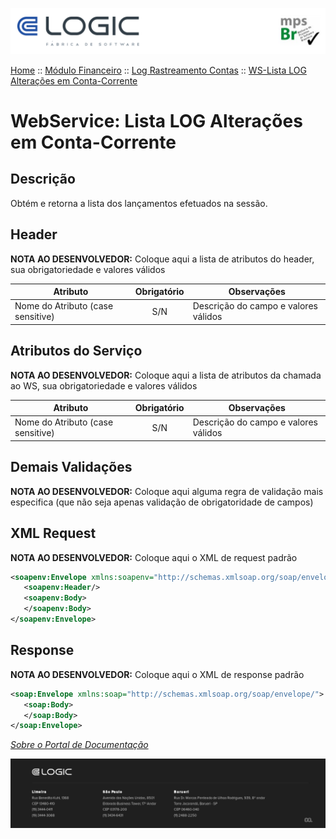 ![Cabecalho](../../../ReadMe-Anexos/Cabecalho.png)


[Home](../../../ReadMe.md) :: [Módulo Financeiro](../../Modulo-Financeiro.md) :: [Log Rastreamento Contas](../FU-Log-Rastreamento-Contas.md) :: [WS-Lista LOG Alterações em Conta-Corrente](WS-Lista-LOG-Alteracoes-em-Conta-Corrente.md)


# WebService: Lista LOG Alterações em Conta-Corrente

## Descrição

Obtém e retorna a lista dos lançamentos efetuados na sessão.

## Header

**NOTA AO DESENVOLVEDOR:** Coloque aqui a lista de atributos do header, sua obrigatoriedade e valores válidos

| Atributo                          | Obrigatório | Observações                          |
|-----------------------------------|:-----------:|--------------------------------------|
| Nome do Atributo (case sensitive) |     S/N     | Descrição do campo e valores válidos |


## Atributos do Serviço

**NOTA AO DESENVOLVEDOR:** Coloque aqui a lista de atributos da chamada ao WS, sua obrigatoriedade e valores válidos

| Atributo                          | Obrigatório | Observações                          |
|-----------------------------------|:-----------:|--------------------------------------|
| Nome do Atributo (case sensitive) |     S/N     | Descrição do campo e valores válidos |


## Demais Validações

**NOTA AO DESENVOLVEDOR:** Coloque aqui alguma regra de validação mais especifica (que não seja apenas validação de obrigatoridade de campos)


## XML Request

**NOTA AO DESENVOLVEDOR:** Coloque aqui o XML de request padrão

~~~xml
<soapenv:Envelope xmlns:soapenv="http://schemas.xmlsoap.org/soap/envelope/">
   <soapenv:Header/>
   <soapenv:Body>
   </soapenv:Body>
</soapenv:Envelope>
~~~

## Response

**NOTA AO DESENVOLVEDOR:** Coloque aqui o XML de response padrão

~~~xml
<soap:Envelope xmlns:soap="http://schemas.xmlsoap.org/soap/envelope/">
   <soap:Body>
   </soap:Body>
</soap:Envelope>
~~~

_[Sobre o Portal de Documentação](../../../About/About.md)_

![Rodape](../../../ReadMe-Anexos/Rodape.png)
